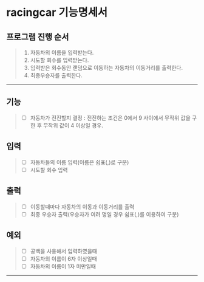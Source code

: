 # racingcar 기능명세서

## 프로그램 진행 순서

> 1. 자동차의 이름을 입력받는다.
> 2. 시도할 회수를 입력받는다.
> 3. 입력받은 회수동안 랜덤으로 이동하는 자동차의 이동거리를 출력한다.
> 3. 최종우승자를 출력한다.
-----------------------------------------------------
## 기능

> * [ ] 자동차가 전진할지 결정 : 전진하는 조건은 0에서 9 사이에서 무작위 값을 구한 후 무작위 값이 4 이상일 경우.

## 입력

> * [ ] 자동차들의 이름 입력(이름은 쉼표(,)로 구분)
> * [ ] 시도할 회수 입력

## 출력

> * [ ] 이동할때마다 자동차의 이동과 이동거리를 출력
> * [ ] 최종 우승자 출력(우승자가 여려 명일 경우 쉼표(,)를 이용하여 구분)

## 예외

> * [ ] 공백을 사용해서 입력하였을때
> * [ ] 자동차의 이름이 6자 이상일때
> * [ ] 자동차의 이름이 1자 미만일때
-----------------------------------------------